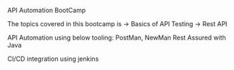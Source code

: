 API Automation BootCamp

The topics covered in this bootcamp is 
-> Basics of API Testing
-> Rest API

API Automation using below tooling:
PostMan, NewMan
Rest Assured with Java

CI/CD integration using jenkins

